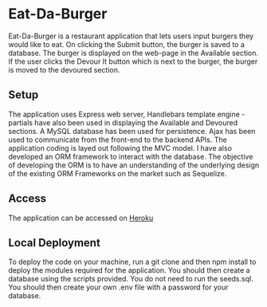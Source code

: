 # Eat-Da-Burger
Eat-Da-Burger is a restaurant application that lets users input burgers they would like to eat. On clicking the Submit button, the burger is saved to a database. The burger is displayed on the web-page in the Available section. If the user clicks the Devour It button which is next to the burger, the burger is moved to the devoured section.


## Setup
The application uses Express web server, Handlebars template engine - partials have also been used in displaying the Available and Devoured sections. A MySQL database has been used for persistence. Ajax has been used to communicate from the front-end to the backend APIs. The application coding is layed out following the MVC model. I have also developed an ORM framework to interact with the database. The objective of developing the ORM is to have an understanding of the underlying design of the existing ORM Frameworks on the market such as Sequelize.

## Access
The application can be accessed on [Heroku](https://glacial-fjord-45128.herokuapp.com/)

## Local Deployment
To deploy the code on your machine, run a git clone and then npm install to deploy the modules required for the application. You should then create a database using the scripts provided. You do not need to run the seeds.sql. You should then create your own .env file with a password for your database.
